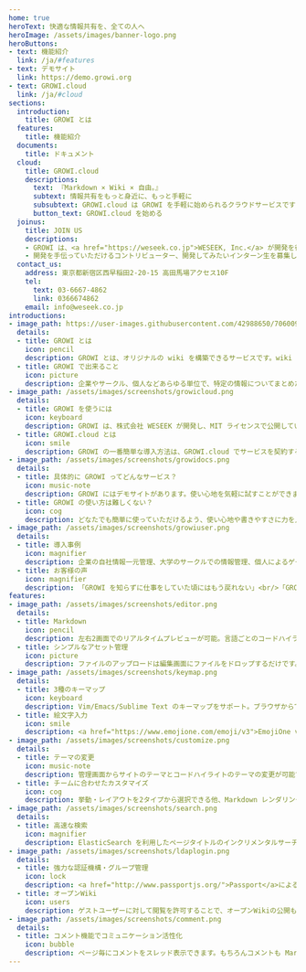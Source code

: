 ```yaml
---
home: true
heroText: 快適な情報共有を、全ての人へ
heroImage: /assets/images/banner-logo.png
heroButtons:
- text: 機能紹介
  link: /ja/#features
- text: デモサイト
  link: https://demo.growi.org
- text: GROWI.cloud
  link: /ja/#cloud
sections:
  introduction:
    title: GROWI とは
  features:
    title: 機能紹介
  documents:
    title: ドキュメント
  cloud:
    title: GROWI.cloud
    descriptions:
      text: 『Markdown × Wiki × 自由。』
      subtext: 情報共有をもっと身近に、もっと手軽に
      subsubtext: GROWI.cloud は GROWI を手軽に始められるクラウドサービスです
      button_text: GROWI.cloud を始める
  joinus:
    title: JOIN US
    descriptions:
    - GROWI は、<a href="https://weseek.co.jp">WESEEK, Inc.</a> が開発を行い、<br> MITライセンスで公開しているオープンソースソフトウェアです。
    - 開発を手伝っていただけるコントリビューター、開発してみたいインターン生を募集しています。<br> まずは Slack に参加し、気軽にWESEEKメンバーに声をかけてください。
  contact_us:
    address: 東京都新宿区西早稲田2-20-15 高田馬場アクセス10F
    tel:
      text: 03-6667-4862
      link: 0366674862
    email: info@weseek.co.jp
introductions:
- image_path: https://user-images.githubusercontent.com/42988650/70600974-6b29cc80-1c34-11ea-94ef-33c39c6a00dc.gif
  details:
  - title: GROWI とは
    icon: pencil
    description: GROWI とは、オリジナルの wiki を構築できるサービスです。wiki というと多くの人は wikipedia を連想すると思いますが、wiki とは多数のユーザーが共同してブラウザからコンテンツを編集するウェブサイトの事です。GROWI を使えば、自分だけの、自分達の、自社だけの wiki を作成できます。
  - title: GROWI で出来ること  
    icon: picture
    description: 企業やサークル、個人などあらゆる単位で、特定の情報についてまとめたり、情報共有したいときに、GROWI を使えばそれらの情報やファイルを共有できます。整理の仕方、ページの追加が自由自在で、思った通りの情報共有が簡単に実現できます。
- image_path: /assets/images/screenshots/growicloud.png
  details:
  - title: GROWI を使うには
    icon: keyboard
    description: GROWI は、株式会社 WESEEK が開発し、MIT ライセンスで公開しているオープンソースソフトウェアです。GitHub からダウンロードして手順に沿って構築すれば、 wiki として使えるようになります。
  - title: GROWI.cloud とは
    icon: smile
    description: GROWI の一番簡単な導入方法は、GROWI.cloud でサービスを契約する事です。GROWI.cloud では無料プランもありますので、是非使ってみてください。<br/><a href="https://growi.cloud/">GROWI.cloud</a>
- image_path: /assets/images/screenshots/growidocs.png
  details:
  - title: 具体的に GROWI ってどんなサービス？
    icon: music-note
    description: GROWI にはデモサイトがあります。使い心地を気軽に試すことができます。GROWI はノウハウの共有や、ファイルサーバーとしても活用できます。使い方次第であらゆる用途に対応出来ます。GROWI のドキュメントや、便利な機能開発も充実させています。<br/><a href="https://demo.growi.org/">GROWIデモサイト</a>
  - title: GROWI の使い方は難しくない？
    icon: cog
    description: どなたでも簡単に使っていただけるよう、使い心地や書きやすさに力を入れて GROWI を開発しています。使い方についてのマニュアルも用意しているので、多くのお客様から使いやすいとのお声をいただいています。<br/><a href="https://docs.growi.org/">マニュアル GROWI Docs</a>
- image_path: /assets/images/screenshots/growiuser.png
  details:
  - title: 導入事例
    icon: magnifier
    description: 企業の自社情報一元管理、大学のサークルでの情報管理、個人によるゲーム攻略サイトとしての利用など、あらゆる用途でご活用いただいています。
  - title: お客様の声
    icon: magnifier
    description: 「GROWI を知らずに仕事をしていた頃にはもう戻れない」<br/>「GROWI を使って属人化していた仕事が誰でも出来るようになった」<br/>「使い勝手が心地良い」<br/>「最近色んなとこからGROWIって聞く、社内wikiの定番」<br/>「今までの100倍くらい知識の共有が進んだと感じます。知識は共有してなんぼです。」
features:
- image_path: /assets/images/screenshots/editor.png
  details:
  - title: Markdown
    icon: pencil
    description: 左右2画面でのリアルタイムプレビューが可能。言語ごとのコードハイライトや絵文字や注釈(footnotes)、タスクリスト、Bootstrap による HTML コードにも対応しています。
  - title: シンプルなアセット管理
    icon: picture
    description: ファイルのアップロードは編集画面にファイルをドロップするだけです。ストレージはローカルFS、AWS S3、Google Cloud Storage、MongoDB GridFS の4種をサポートしています。
- image_path: /assets/images/screenshots/keymap.png
  details:
  - title: 3種のキーマップ
    icon: keyboard
    description: Vim/Emacs/Sublime Text のキーマップをサポート。ブラウザからでも快適に入力できます。
  - title: 絵文字入力
    icon: smile
    description: <a href="https://www.emojione.com/emoji/v3">EmojiOne v3</a> による絵文字が文書を表情豊かに彩ります。入力支援機能として、<code>:</code>から入力を始めることでオートコンプリートウィンドウを表示します。
- image_path: /assets/images/screenshots/customize.png
  details:
  - title: テーマの変更
    icon: music-note
    description: 管理画面からサイトのテーマとコードハイライトのテーマの変更が可能です。 <br/> それぞれにライトテーマ、ダークテーマを複数種類用意しています。
  - title: チームに合わせたカスタマイズ
    icon: cog
    description: 挙動・レイアウトを2タイプから選択できる他、Markdown レンダリング設定を管理画面から変更できます。チームの使い方に合わせた柔軟な設定が可能です。
- image_path: /assets/images/screenshots/search.png
  details:
  - title: 高速な検索
    icon: magnifier
    description: ElasticSearch を利用したページタイトルのインクリメンタルサーチと、ページコンテンツの全文検索が可能です。日本語ユーザーにもやさしく、英数字は全角半角どちらでもヒットするようになっています。
- image_path: /assets/images/screenshots/ldaplogin.png
  details:
  - title: 強力な認証機構・グループ管理
    icon: lock
    description: <a href="http://www.passportjs.org/">Passport</a>による認証機構を採用、SSO を実現する SAML や、LDAP 認証、GitHub/Twitter/Google OAuth プロバイダを利用したログインをサポートしています。<br /> また、グループごとのアクセスコントロールを搭載し、より柔軟なページ管理が可能です。
  - title: オープンWiki
    icon: users
    description: ゲストユーザーに対して閲覧を許可することで、オープンWikiの公開も可能です。
- image_path: /assets/images/screenshots/comment.png
  details:
  - title: コメント機能でコミュニケーション活性化
    icon: bubble
    description: ページ毎にコメントをスレッド表示できます。もちろんコメントも Markdown による記述・プレビュー、ファイル添付が可能。<span class="text-muted">(コメント追加時の Slack 通知には近々対応予定
---
```

